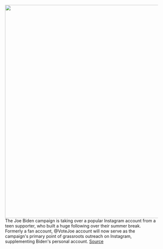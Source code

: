 <img src='https://cdn.vox-cdn.com/thumbor/kRG8qo7q8IHJxU0nUROm6pcDq20=/0x0:3269x2626/1200x800/filters:focal(1374x1052:1896x1574)/cdn.vox-cdn.com/uploads/chorus_image/image/67366241/1177532382.jpg.0.jpg' width='700px' /><br/>
The Joe Biden campaign is taking over a popular Instagram account from a teen supporter, who built a huge following over their summer break. Formerly a fan account, @VoteJoe account will now serve as the campaign's primary point of grassroots outreach on Instagram, supplementing Biden's personal account.
<a href='https://www.theverge.com/2020/9/7/21426090/joe-biden-campaign-instagram-votejoe-teen-animal-crossing-stories-memes'> Source <a/>